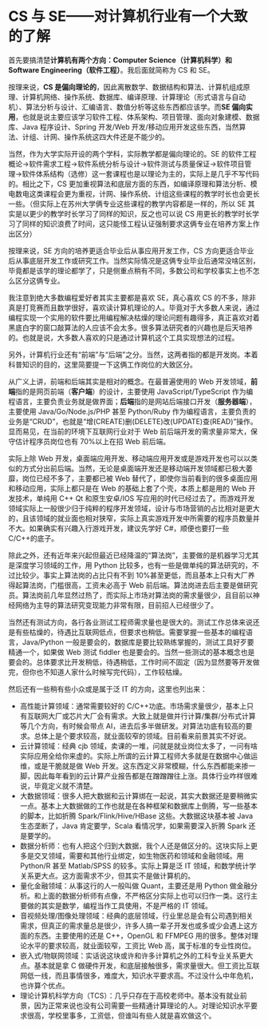 # CS 与 SE——对计算机行业有一个大致的了解

首先要搞清楚**计算机有两个方向：Computer Science（计算机科学）和 Software Engineering（软件工程）**。我后面就简称为 CS 和 SE。

按理来说，**CS 是偏向理论的**，因此离散数学、数据结构和算法、计算机组成原理、计算机网络、操作系统、数据库、编译原理、计算理论（形式语言与自动机）、算法分析与设计、汇编语言、数值分析等这些东西都应该学。而**SE 偏向实用**，也就是说主要应该学习软件工程、体系架构、项目管理、面向对象建模、数据库、Java 程序设计、Spring 开发/Web 开发/移动应用开发这些东西，当然算法、计组、计网、操作系统这四大件还是不能少的。

当然，作为大学实际开设的两个学科，实际教学都是偏向理论的。SE 的软件工程概论->软件需求工程->软件系统分析与设计->软件测试与质量保证->软件项目管理->软件体系结构（选修）这一套课程也是以理论为主的，实际上是几乎不写代码的。相比之下，CS 更加重视算法和底层方面的东西，如编译原理和算法分析、模电数电这类课程会更为重视，计网、操作系统、计组这些课程的教学时长也会更长一些。（但实际上在苏州大学俩专业这些课程的教学内容都是一样的，所以 SE 其实是以更少的教学时长学习了同样的知识，反之也可以说 CS 用更长的教学时长学习了同样的知识浪费了时间，这只能怪工程认证强制要求这俩专业在培养方案上作出区分）

按理来说，SE 方向的培养更适合毕业后从事应用开发工作，CS 方向更适合毕业后从事底层开发工作或研究工作。当然实际情况是这俩专业毕业后通常没啥区别，毕竟都是该学的理论都学了，只是侧重点稍有不同，多数公司和学校事实上也不怎么区分这俩专业。

我注意到绝大多数编程爱好者其实主要都是喜欢 SE，真心喜欢 CS 的不多，除非真是打竞赛而且数学很好，喜欢读计算机理论的人。毕竟对于大多数人来说，通过编程实现一个实用的软件要比用编程解决枯燥的理论问题有趣得多，真正喜欢对着黑底白字的窗口敲算法的人应该不会太多。很多算法研究者的兴趣也是后天培养的。也就是说，大多数人喜欢的只是通过计算机这个工具实现想法的过程。

另外，计算机行业还有“前端”与“后端”之分。当然，这两者指的都是开发岗。本着科普知识的目的，这里简要提一下这俩工作岗位的大致区分。

从广义上讲，前端和后端其实是相对的概念。在最普遍使用的 Web 开发领域，**前端**指的是网页前端（**客户端**）的设计，主要使用 JavaScript/TypeScript 作为编程语言，主要负责业务就是做界面；**后端**指的是网站后端接口开发（**服务器端**），主要使用 Java/Go/Node.js/PHP 甚至 Python/Ruby 作为编程语言，主要负责的业务是“CRUD”，也就是“增(CREATE)删(DELETE)改(UPDATE)查(READ)”操作。显而易见，在当前的环境下互联网行业对于 Web 前后端开发的需求量非常大，保守估计程序员岗位也有 70%以上在招 Web 前后端。

实际上除 Web 开发，桌面端应用开发、移动端应用开发或是游戏开发也可以以类似的方式分出前后端。当然，无论是桌面端开发还是移动端开发领域都已极大萎靡，岗位已经不多了，主要都已被 Web 替代了，即使你当前看到的很多桌面应用和移动应用，实际上都只是在 Web 的基础上套了个壳，本质上都是用的 Web 开发技术，单纯用 C++ Qt 和原生安卓/IOS 写应用的时代已经过去了。而游戏开发领域实际上一般很少归于纯粹的程序开发领域，设计与市场营销的占比相对是更大的，且该领域的就业面也相对狭窄，实际上真实游戏开发中所需要的程序员数量并不大。如果确实有兴趣入行游戏开发，建议先学好 C#，顺便也要打一些 C/C++的底子。

除此之外，还有近年来兴起但最近已经降温的“算法岗”，主要做的是机器学习尤其是深度学习领域的工作，用 Python 比较多，也有一些是做单纯的算法研究的，不过比较少。事实上算法岗的占比只有不到 10%甚至更低，而且基本上只有大厂养得起算法岗，门槛很高，工资未必高于 Web 前后端。算法岗进去后主要是做研究员。算法岗前几年显然过热了，而实际上市场对算法岗的需求量很少，且目前以神经网络为主导的算法研究变现能力非常有限，目前招人已经很少了。

当然还有测试方向，各行各业测试工程师需求量也是很大的。测试工作总体来说还是有些枯燥的，待遇比互联网低点，但要求也稍低。需要掌握一些基本的编程语言，Java/Python 一般是要会的，数据库是要比较熟练掌握的，测试工具好歹要精通一个，如果做 Web 测试 fiddler 也是要会的。当然一些测试的基本概念也是要会的。总体要求比开发稍低，待遇稍低，工作时间不固定（因为显然要等开发做完，但你也不知道人家什么时候写完代码），工作较枯燥。

然后还有一些稍有些小众或是属于泛 IT 的方向，这里也列出来：

- 高性能计算领域：通常需要较好的 C/C++功底。市场需求量很少，基本上只有互联网大厂或芯片大厂会有需求。大致上就是做并行计算/集群/分布式计算等几个方向，有时候会带点 AI，进去后多半做研发。对算法功底有较高的要求。总体上是个要求较高，就业面较窄的领域。目前看来前景其实不好说。
- 云计算领域：经典 cjb 领域，卖课的一堆，问就是就业岗位太多了，一问有啥实际应用全给你来虚的。实际上所谓的云计算工程师大多就是在数据中心做运维，或是干脆就是做 Web 开发。这东西定义非常模糊，什么东西都能来掺一脚，因此每年看到的云计算产业报告都是在蹭蹭蹭往上涨。具体行业咋样很难说，毕竟定义就不清楚。
- 大数据领域：很多人把大数据和云计算绑在一起说，其实大数据还是要稍微实一点。基本上大数据做的工作也就是在各种框架和数据库上倒腾，写一些基本的脚本，比如折腾 Spark/Flink/Hive/HBase 这些。大数据这块基本被 Java 生态垄断了，Java 肯定要学，Scala 看情况学，如果需要深入折腾 Spark 还是要学的。
- 数据分析师：也有人把这个归到大数据，我个人还是做区分的。这块实际上更多是交叉领域，需要和其他行业绑定，如生物医药和领域和金融领域。用 Python/R 甚至 Matlab/SPSS 的较多。实际上算是泛 IT 领域，和数学统计学关系更大点。这方面需求不少，但其实不是做计算机的。
- 量化金融领域：从事这行的人一般叫做 Quant，主要还是用 Python 做金融分析。和上面的数据分析师有点像，不严格区分实际上也可以归作一类。这行主要做的其实是数学，编程当作工具使用，不是严格的 IT 领域。
- 音视频处理/图像处理领域：经典的底层领域，行业里总是会有公司遇到相关需求，但真正的需求量总是很少，许多人搞一辈子开发也或多或少会遇上这方面的东西。主要使用的还是 C++，OpenGL 和 FFMPEG 用的很多。整体对理论水平的要求较高，就业面较窄，工资比 Web 高，属于标准的专业性岗位。
- 嵌入式/物联网领域：实话说这块或许和许多计算机之外的工科专业关系更大点。基本就是拿 C 做硬件开发，和底层接触很多，需求量很大。但工资比互联网低一线，而且事情很多，难度大，知识水平要求高。不过没什么中年危机，也许算个优点。
- 理论计算机科学方向（TCS）：几乎只存在于高校老师中。基本没有就业前景，因为正常来说也没有公司需要一些精通计算理论的人。对理论知识水平要求很高，学校里事多，工资低，但谁叫有些人就是喜欢做这个。

